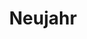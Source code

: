 ---
title: Neujahr
filter:
    kind: holiday
dates:
    start: 2023-01-01
    end: 2023-01-01
_build:
  render: false # no permalink/single-page, we WANT THIS
  list: true # but render on the list pages
---